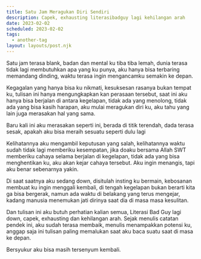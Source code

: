 ```yaml
---
title: Satu Jam Meragukan Diri Sendiri
description: Capek, exhausting literasibadguy lagi kehilangan arah
date: 2023-02-02
scheduled: 2023-02-02
tags:
  - another-tag
layout: layouts/post.njk
---
```


Satu jam terasa blank, badan dan mental ku tiba tiba lemah, dunia terasa tidak lagi membutuhkan apa yang ku punya, aku hanya bisa terbaring memandang dinding, waktu terasa ingin mengancamku semakin ke depan.

Kegagalan yang hanya bisa ku nikmati, kesuksesan rasanya bukan tempat ku, tulisan ini hanya mengungkapkan kan perasaan tersebut, saat ini aku hanya bisa berjalan di antara kegelapan, tidak ada yang menolong, tidak ada yang bisa kasih harapan, aku mulai meragukan diri ku, aku tahu yang lain juga merasakan hal yang sama.

Baru kali ini aku merasakan seperti ini, berada di titik terendah, dada terasa sesak, apakah aku bisa meraih sesuatu seperti dulu lagi

Kelihatannya aku mengambil keputusan yang salah, kelihatannya waktu sudah tidak lagi memberiku kesempatan, jika doaku bersama Allah SWT memberiku cahaya selama berjalan di kegelapan, tidak ada yang bisa menghentikan ku, aku akan kejar cahaya tersebut. Aku ingin menangis, tapi aku benar sebenarnya yakin.

Di saat saatnya aku sedang down, disitulah insting ku bermain, kebosanan membuat ku ingin menggali kembali, di tengah kegelapan bukan berarti kita ga bisa bergerak, namun ada waktu di belakang yang terus mengejar, kadang manusia menemukan jati dirinya saat dia di masa masa kesulitan.

Dan tulisan ini aku butuh perhatian kalian semua, Literasi Bad Guy lagi down, capek, exhausting dan kehilangan arah. Sejak menulis catatan pendek ini, aku sudah terasa membaik, menulis menampakkan potensi ku, anggap saja ini tulisan paling memalukan saat aku baca suatu saat di masa ke depan.

Bersyukur aku bisa masih tersenyum kembali.



